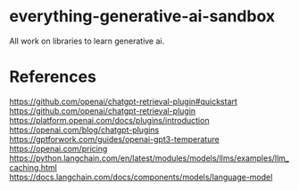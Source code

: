 # everything-generative-ai-sandbox

All work on libraries to learn generative ai.

References
==========================
https://github.com/openai/chatgpt-retrieval-plugin#quickstart
https://github.com/openai/chatgpt-retrieval-plugin
https://platform.openai.com/docs/plugins/introduction
https://openai.com/blog/chatgpt-plugins
https://gptforwork.com/guides/openai-gpt3-temperature
https://openai.com/pricing
https://python.langchain.com/en/latest/modules/models/llms/examples/llm_caching.html
https://docs.langchain.com/docs/components/models/language-model
